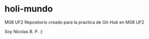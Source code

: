# holi-mundo
M08 UF2
Repositorio creado para la practica de Git-Hub en M08 UF2 

Soy Nicolas B. P. :)
